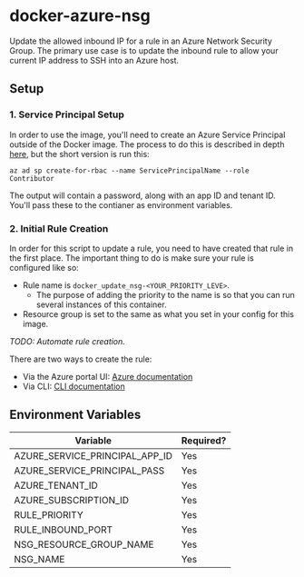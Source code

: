 # docker-azure-nsg
Update the allowed inbound IP for a rule in an Azure Network Security Group. The primary use case is to update the inbound rule to allow your current IP address to SSH into an Azure host. 

## Setup

### 1. Service Principal Setup

In order to use the image, you'll need to create an Azure Service Principal outside of the Docker image. The process to do this is described in depth [here](https://docs.microsoft.com/en-us/cli/azure/create-an-azure-service-principal-azure-cli), but the short version is run this:

```
az ad sp create-for-rbac --name ServicePrincipalName --role Contributor
```

The output will contain a password, along with an app ID and tenant ID. You'll pass these to the contianer as environment variables.

### 2. Initial Rule Creation

In order for this script to update a rule, you need to have created that rule in the first place. The important thing to do is make sure your rule is configured like so:
- Rule name is `docker_update_nsg-<YOUR_PRIORITY_LEVE>`.
  - The purpose of adding the priority to the name is so that you can run several instances of this container.
- Resource group is set to the same as what you set in your config for this image.

_TODO: Automate rule creation._

There are two ways to create the rule:
- Via the Azure portal UI: [Azure documentation](https://docs.microsoft.com/en-us/azure/virtual-network/manage-network-security-group#work-with-security-rules)
- Via CLI: [CLI documentation](https://docs.microsoft.com/en-us/cli/azure/network/nsg/rule?view=azure-cli-latest#az-network-nsg-rule-create)

## Environment Variables

| Variable | Required? |
|---|---|
| AZURE_SERVICE_PRINCIPAL_APP_ID | Yes |
| AZURE_SERVICE_PRINCIPAL_PASS | Yes |
| AZURE_TENANT_ID | Yes |
| AZURE_SUBSCRIPTION_ID | Yes |
| RULE_PRIORITY | Yes |
| RULE_INBOUND_PORT | Yes |
| NSG_RESOURCE_GROUP_NAME | Yes |
| NSG_NAME | Yes |
